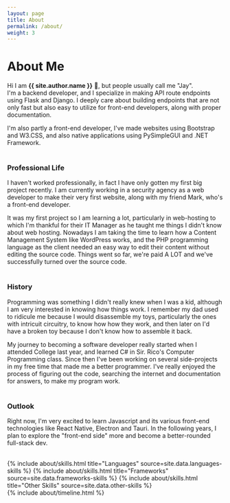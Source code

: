 ```yaml
---
layout: page
title: About
permalink: /about/
weight: 3
---
```


# **About Me**

Hi I am **{{ site.author.name }}** :wave:, but people usually call me "Jay".<br>
I'm a backend developer, and I specialize in making API route endpoints using Flask and Django. I deeply care about building endpoints that are not only fast but also easy to utilize for front-end developers, along with proper documentation.

I'm also partly a front-end developer, I've made websites using Bootstrap and W3.CSS, and also native applications using PySimpleGUI and .NET Framework.
<br><br>

### Professional Life

I haven't worked professionally, in fact I have only gotten my first big project recently. I am currently working in a security agency as a web developer to make their very first website, along with my friend Mark, who's a front-end developer. 

It was my first project so I am learning a lot, particularly in web-hosting to which I'm thankful for their IT Manager as he taught me things I didn't know about web hosting. Nowadays I am taking the time to learn how a Content Management System like WordPress works, and the PHP programming language as the client needed an easy way to edit their content without editing the source code. Things went so far, we're paid A LOT and we've successfully turned over the source code.
<br><br>

### History

Programming was something I didn't really knew when I was a kid, although I am very interested in knowing how things work. I remember my dad used to ridicule me because I would disassemble my toys, particularly the ones with intricuit circuitry, to know how how they work, and then later on I'd have a broken toy because I don't know how to assemble it back.

My journey to becoming a software developer really started when I attended College last year, and learned C# in Sir. Rico's Computer Programming class. Since then I've been working on several side-projects in my free time that made me a better programmer. I've really enjoyed the process of figuring out the code, searching the internet and documentation for answers, to make my program work.
<br><br>

### Outlook

Right now, I'm very excited to learn Javascript and its various front-end technologies like React Native, Electron and Tauri. In the following years, I plan to explore the "front-end side" more and become a better-rounded full-stack dev.
<br><br>

<div class="row">
{% include about/skills.html title="Languages" source=site.data.languages-skills %}
{% include about/skills.html title="Frameworks" source=site.data.frameworks-skills %}
{% include about/skills.html title="Other Skills" source=site.data.other-skills %}
</div>

<div class="row">
{% include about/timeline.html %}
</div>